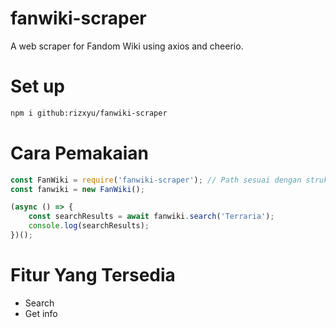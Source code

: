 # fanwiki-scraper
A web scraper for Fandom Wiki using axios and cheerio.
# Set up
```bash
npm i github:rizxyu/fanwiki-scraper
```
# Cara Pemakaian
```javascript
const FanWiki = require('fanwiki-scraper'); // Path sesuai dengan struktur direktori
const fanwiki = new FanWiki();

(async () => {
    const searchResults = await fanwiki.search('Terraria');
    console.log(searchResults);
})();
```
# Fitur Yang Tersedia
* Search
* Get info
